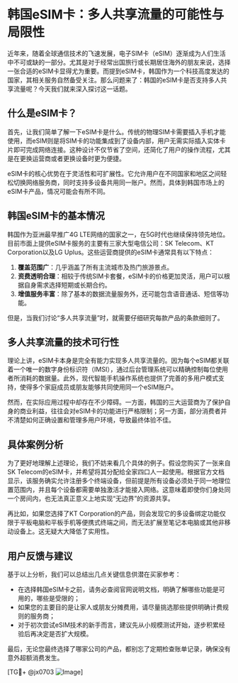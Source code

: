 # 韩国eSIM卡：多人共享流量的可能性与局限性

近年来，随着全球通信技术的飞速发展，电子SIM卡（eSIM）逐渐成为人们生活中不可或缺的一部分。尤其是对于经常出国旅行或长期居住海外的朋友来说，选择一张合适的eSIM卡显得尤为重要。而提到eSIM卡，韩国作为一个科技高度发达的国家，其相关服务自然备受关注。那么问题来了：韩国的eSIM卡是否支持多人共享流量呢？今天我们就来深入探讨这一话题。

## 什么是eSIM卡？

首先，让我们简单了解一下eSIM卡是什么。传统的物理SIM卡需要插入手机才能使用，而eSIM则是将SIM卡的功能集成到了设备内部，用户无需实际插入实体卡片即可完成网络连接。这种设计不仅节省了空间，还简化了用户的操作流程，尤其是在更换运营商或者更换设备时更为便捷。

eSIM卡的核心优势在于灵活性和可扩展性。它允许用户在不同国家和地区之间轻松切换网络服务商，同时支持多设备共用同一账户。然而，具体到韩国市场上的eSIM卡产品，情况可能会有所不同。

## 韩国eSIM卡的基本情况

韩国作为亚洲最早推广4G LTE网络的国家之一，在5G时代也继续保持领先地位。目前市面上提供eSIM卡服务的主要有三家大型电信公司：SK Telecom、KT Corporation以及LG Uplus。这些运营商提供的eSIM卡通常具有以下特点：

1. **覆盖范围广**：几乎涵盖了所有主流城市及热门旅游景点。
2. **资费透明合理**：相较于传统SIM卡套餐，eSIM卡的价格更加灵活，用户可以根据自身需求选择短期或长期合约。
3. **增值服务丰富**：除了基本的数据流量服务外，还可能包含语音通话、短信等功能。

但是，当我们讨论“多人共享流量”时，就需要仔细研究每款产品的条款细则了。

## 多人共享流量的技术可行性

理论上讲，eSIM卡本身是完全有能力实现多人共享流量的。因为每个eSIM都关联着一个唯一的数字身份标识符（IMSI），通过后台管理系统可以精确控制每位使用者所消耗的数据量。此外，现代智能手机操作系统也提供了完善的多用户模式支持，使得多个家庭成员或朋友能够共同使用同一个eSIM账户。

然而，在实际应用过程中却存在不少障碍。一方面，韩国的三大运营商为了保护自身的商业利益，往往会对eSIM卡的功能进行严格限制；另一方面，部分消费者并不清楚如何正确设置和管理多用户环境，导致最终体验不佳。

## 具体案例分析

为了更好地理解上述理论，我们不妨来看几个具体的例子。假设您购买了一张来自SK Telecom的eSIM卡，并希望将其分配给全家四口人一起使用。根据官方文档显示，该服务确实允许注册多个终端设备，但前提是所有设备必须处于同一地理位置范围内，并且每个设备都需要单独激活才能接入网络。这意味着即使你们身处同一个房间内，也无法真正意义上地实现“无边界”的资源共享。

再比如，如果您选择了KT Corporation的产品，则会发现它的多设备绑定功能仅限于平板电脑和平板手机等便携式终端之间，而无法扩展至笔记本电脑或其他非移动设备上。这无疑大大降低了实用性。

## 用户反馈与建议

基于以上分析，我们可以总结出几点关键信息供潜在买家参考：

- 在选择韩国eSIM卡之前，请务必查阅官网说明文档，明确了解哪些功能是可用的，哪些是受限的；
- 如果您的主要目的是让家人或朋友分摊费用，请尽量挑选那些提供明确计费规则的服务商；
- 对于初次尝试eSIM技术的新手而言，建议先从小规模测试开始，逐步积累经验后再决定是否扩大规模。

最后，无论您最终选择了哪家公司的产品，都别忘了定期检查账单记录，确保没有意外超额消费发生。

[TG💪+ @jx0703 ![Image](https://github.com/user-attachments/assets/dbca1d08-cadb-493c-b0ec-ad6f7a83f270)]